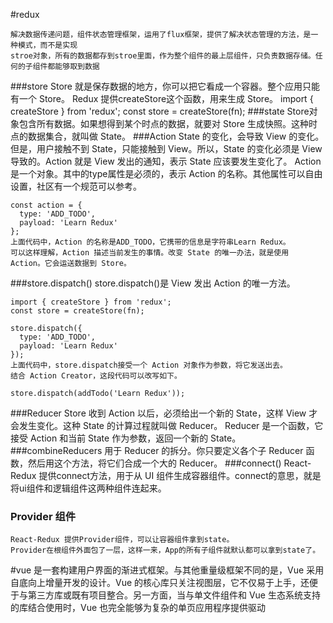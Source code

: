 #redux

	解决数据传递问题，组件状态管理框架，运用了flux框架，提供了解决状态管理的方法，是一种模式，而不是实现
	stroe对象，所有的数据都存到stroe里面，作为整个组件的最上层组件，只负责数据存储。任何的子组件都能够取到数据
###store
	Store 就是保存数据的地方，你可以把它看成一个容器。整个应用只能有一个 Store。
	Redux 提供createStore这个函数，用来生成 Store。
	import { createStore } from 'redux';
	const store = createStore(fn);
###state
	Store对象包含所有数据。如果想得到某个时点的数据，就要对 Store 生成快照。这种时点的数据集合，就叫做 State。
###Action
		State 的变化，会导致 View 的变化。但是，用户接触不到 State，只能接触到 View。所以，State 的变化必须是 View 导致的。Action 就是 View 发出的通知，表示 State 应该要发生变化了。
	Action 是一个对象。其中的type属性是必须的，表示 Action 的名称。其他属性可以自由设置，社区有一个规范可以参考。
	
	const action = {
	  type: 'ADD_TODO',
	  payload: 'Learn Redux'
	};
	上面代码中，Action 的名称是ADD_TODO，它携带的信息是字符串Learn Redux。
	可以这样理解，Action 描述当前发生的事情。改变 State 的唯一办法，就是使用 Action。它会运送数据到 Store。
###store.dispatch()
	store.dispatch()是 View 发出 Action 的唯一方法。

	import { createStore } from 'redux';
	const store = createStore(fn);
	
	store.dispatch({
	  type: 'ADD_TODO',
	  payload: 'Learn Redux'
	});
	上面代码中，store.dispatch接受一个 Action 对象作为参数，将它发送出去。
	结合 Action Creator，这段代码可以改写如下。
	
	store.dispatch(addTodo('Learn Redux'));
###Reducer
	Store 收到 Action 以后，必须给出一个新的 State，这样 View 才会发生变化。这种 State 的计算过程就叫做 Reducer。
	Reducer 是一个函数，它接受 Action 和当前 State 作为参数，返回一个新的 State。
###combineReducers
	用于 Reducer 的拆分。你只要定义各个子 Reducer 函数，然后用这个方法，将它们合成一个大的 Reducer。
###connect()
	React-Redux 提供connect方法，用于从 UI 组件生成容器组件。connect的意思，就是将ui组件和逻辑组件这两种组件连起来。
### Provider 组件
	React-Redux 提供Provider组件，可以让容器组件拿到state。
	Provider在根组件外面包了一层，这样一来，App的所有子组件就默认都可以拿到state了。
#vue
	 是一套构建用户界面的渐进式框架。与其他重量级框架不同的是，Vue 采用自底向上增量开发的设计。Vue 的核心库只关注视图层，它不仅易于上手，还便于与第三方库或既有项目整合。另一方面，当与单文件组件和 Vue 生态系统支持的库结合使用时，Vue 也完全能够为复杂的单页应用程序提供驱动

